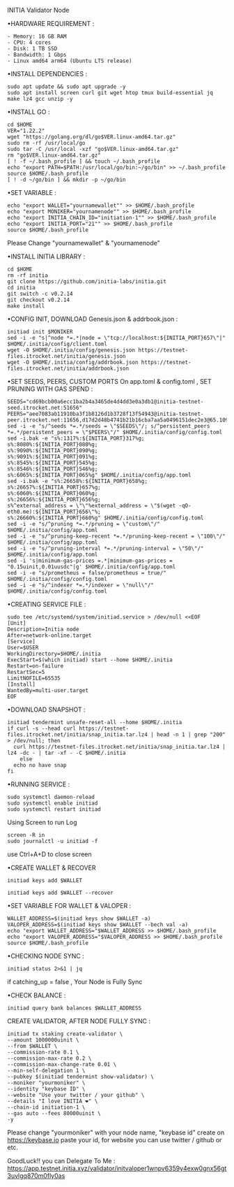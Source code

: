 INITIA Validator Node


•HARDWARE REQUIREMENT :
```
- Memory: 16 GB RAM
- CPU: 4 cores
- Disk: 1 TB SSD
- Bandwidth: 1 Gbps
- Linux amd64 arm64 (Ubuntu LTS release)
```

•INSTALL DEPENDENCIES :
```
sudo apt update && sudo apt upgrade -y
sudo apt install screen curl git wget htop tmux build-essential jq make lz4 gcc unzip -y
```

•INSTALL GO : 
```
cd $HOME
VER="1.22.2"
wget "https://golang.org/dl/go$VER.linux-amd64.tar.gz"
sudo rm -rf /usr/local/go
sudo tar -C /usr/local -xzf "go$VER.linux-amd64.tar.gz"
rm "go$VER.linux-amd64.tar.gz"
[ ! -f ~/.bash_profile ] && touch ~/.bash_profile
echo "export PATH=$PATH:/usr/local/go/bin:~/go/bin" >> ~/.bash_profile
source $HOME/.bash_profile
[ ! -d ~/go/bin ] && mkdir -p ~/go/bin
```

•SET VARIABLE : 
```
echo "export WALLET="yournamewallet"" >> $HOME/.bash_profile
echo "export MONIKER="yournamenode"" >> $HOME/.bash_profile
echo "export INITIA_CHAIN_ID="initiation-1"" >> $HOME/.bash_profile
echo "export INITIA_PORT="21"" >> $HOME/.bash_profile
source $HOME/.bash_profile
```
Please Change "yournamewallet" & "yournamenode"

•INSTALL INITIA LIBRARY :
```
cd $HOME
rm -rf initia
git clone https://github.com/initia-labs/initia.git
cd initia
git switch -c v0.2.14
git checkout v0.2.14
make install
```

•CONFIG INIT, DOWNLOAD Genesis.json & addrbook.json :
```
initiad init $MONIKER
sed -i -e "s|^node *=.*|node = \"tcp://localhost:${INITIA_PORT}657\"|" $HOME/.initia/config/client.toml
wget -O $HOME/.initia/config/genesis.json https://testnet-files.itrocket.net/initia/genesis.json
wget -O $HOME/.initia/config/addrbook.json https://testnet-files.itrocket.net/initia/addrbook.json
```

•SET SEEDS, PEERS, CUSTOM PORTS On app.toml & config.toml , SET PRUNING WITH GAS SPEND : 
```
SEEDS="cd69bcb00a6ecc1ba2b4a3465de4d4dd3e0a3db1@initia-testnet-seed.itrocket.net:51656"
PEERS="aee7083ab11910ba3f1b8126d1b3728f13f54943@initia-testnet-peer.itrocket.net:11656,d17d2d48b4741b21b16cba7aa5a0496151dec2e3@65.109.37.125:26656,767fdcfdb0998209834b929c59a2b57d474cc496@207.148.114.112:26656,9f0ae0790fae9a2d327d8d6fe767b73eb8aa5c48@176.126.87.65:22656,e43ce5800e48df7917942191c95276cb88bdd699@212.90.121.127:51656,7317b8c930c52a8183590166a7b5c3599f40d4db@185.187.170.186:26656,626e082b9a5a1cf99dbf8cbc1cb702ee7c1e9991@64.225.102.23:51656,b79874ca9607e5d4a3fd730617cca863ff9f590e@5.78.116.66:26656,b8fcc8886246b3bd6058583a8017a7f987d7437e@185.182.186.46:26656,00bf6d94bc8bae9d75c29a9bb198eaa401d34f4d@95.216.216.74:15656,a45314423c15f024ff850fad7bd031168d937931@162.62.219.188:26656"
sed -i -e "s/^seeds *=.*/seeds = \"$SEEDS\"/; s/^persistent_peers *=.*/persistent_peers = \"$PEERS\"/" $HOME/.initia/config/config.toml
sed -i.bak -e "s%:1317%:${INITIA_PORT}317%g;
s%:8080%:${INITIA_PORT}080%g;
s%:9090%:${INITIA_PORT}090%g;
s%:9091%:${INITIA_PORT}091%g;
s%:8545%:${INITIA_PORT}545%g;
s%:8546%:${INITIA_PORT}546%g;
s%:6065%:${INITIA_PORT}065%g" $HOME/.initia/config/app.toml
sed -i.bak -e "s%:26658%:${INITIA_PORT}658%g;
s%:26657%:${INITIA_PORT}657%g;
s%:6060%:${INITIA_PORT}060%g;
s%:26656%:${INITIA_PORT}656%g;
s%^external_address = \"\"%external_address = \"$(wget -qO- eth0.me):${INITIA_PORT}656\"%;
s%:26660%:${INITIA_PORT}660%g" $HOME/.initia/config/config.toml
sed -i -e "s/^pruning *=.*/pruning = \"custom\"/" $HOME/.initia/config/app.toml
sed -i -e "s/^pruning-keep-recent *=.*/pruning-keep-recent = \"100\"/" $HOME/.initia/config/app.toml
sed -i -e "s/^pruning-interval *=.*/pruning-interval = \"50\"/" $HOME/.initia/config/app.toml
sed -i 's|minimum-gas-prices =.*|minimum-gas-prices = "0.15uinit,0.01uusdc"|g' $HOME/.initia/config/app.toml
sed -i -e "s/prometheus = false/prometheus = true/" $HOME/.initia/config/config.toml
sed -i -e "s/^indexer *=.*/indexer = \"null\"/" $HOME/.initia/config/config.toml
```

•CREATING SERVICE FILE :
```
sudo tee /etc/systemd/system/initiad.service > /dev/null <<EOF
[Unit]
Description=Initia node
After=network-online.target
[Service]
User=$USER
WorkingDirectory=$HOME/.initia
ExecStart=$(which initiad) start --home $HOME/.initia
Restart=on-failure
RestartSec=5
LimitNOFILE=65535
[Install]
WantedBy=multi-user.target
EOF
```

•DOWNLOAD SNAPSHOT :
```
initiad tendermint unsafe-reset-all --home $HOME/.initia
if curl -s --head curl https://testnet-files.itrocket.net/initia/snap_initia.tar.lz4 | head -n 1 | grep "200" > /dev/null; then
  curl https://testnet-files.itrocket.net/initia/snap_initia.tar.lz4 | lz4 -dc - | tar -xf - -C $HOME/.initia
    else
  echo no have snap
fi
```

•RUNNING SERVICE :
```
sudo systemctl daemon-reload
sudo systemctl enable initiad
sudo systemctl restart initiad
```
Using Screen to run Log
```
screen -R in
sudo journalctl -u initiad -f
```
use Ctrl+A+D to close screen

•CREATE WALLET & RECOVER
```
initiad keys add $WALLET
```
```
initiad keys add $WALLET --recover
```

•SET VARIABLE FOR WALLET & VALOPER :
```
WALLET_ADDRESS=$(initiad keys show $WALLET -a)
VALOPER_ADDRESS=$(initiad keys show $WALLET --bech val -a)
echo "export WALLET_ADDRESS="$WALLET_ADDRESS >> $HOME/.bash_profile
echo "export VALOPER_ADDRESS="$VALOPER_ADDRESS >> $HOME/.bash_profile
source $HOME/.bash_profile
```

•CHECKING NODE SYNC :
```
initiad status 2>&1 | jq
```
if catching_up = false , Your Node is Fully Sync

•CHECK BALANCE : 
```
initiad query bank balances $WALLET_ADDRESS
```

CREATE VALIDATOR, AFTER NODE FULLY SYNC :
```
initiad tx staking create-validator \
--amount 1000000uinit \
--from $WALLET \
--commission-rate 0.1 \
--commission-max-rate 0.2 \
--commission-max-change-rate 0.01 \
--min-self-delegation 1 \
--pubkey $(initiad tendermint show-validator) \
--moniker "yourmoniker" \
--identity "keybase ID" \
--website "Use your twitter / your github" \
--details "I love INITIA ❤️" \
--chain-id initiation-1 \
--gas auto --fees 80000uinit \
-y
```
Please change "yourmoniker" with your node name, "keybase id" create on https://keybase.io paste your id,
for website you can use twitter / github or etc.

GoodLuck!! you can Delegate To Me : https://app.testnet.initia.xyz/validator/initvaloper1wnpv6359y4exw0gnx56gt3uvlgq870m0fly0as




